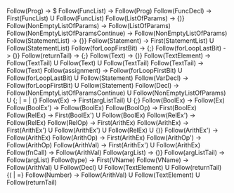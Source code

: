 Follow(Prog) -> $
Follow(FuncList) -> Follow(Prog)
Follow(FuncDecl) -> First(FuncList) U Follow(FuncList)
Follow(ListOfParams) -> {)}
Follow(NonEmptyListOfParams) -> Follow(ListOfParams)
Follow(NonEmptyListOfParamsContinue) -> Follow(NonEmptyListOfParams)
Follow(StatementList) -> {}}
Follow(Statement) -> First(StatementList) U Follow(StatementList)
Follow(forLoopFirstBit) -> {;}
Follow(forLoopLastBit) -> {)}
Follow(returnTail) -> {;}
Follow(Text) -> {)}
Follow(TextElement) -> Follow(TextTail) U Follow(Text) U Follow(TextTail)
Follow(TextTail) -> Follow(Text)
Follow(assignment) -> Follow(forLoopFirstBit) U Follow(forLoopLastBit) U Follow(Statement)
Follow(VarDecl) -> Follow(forLoopFirstBit) U Follow(Statement) 
Follow(Decl) -> Follow(NonEmptyListOfParamsContinue) U Follow(NonEmptyListOfParams) U {; | = | (}
Follow(Ex) -> First(argListTail) U {;}
Follow(BoolEx) -> Follow(Ex)
Follow(BoolEx') -> Follow(BoolEx)
Follow(BoolOp) -> First(BoolEx)
Follow(RelEx) -> First(BoolEx') U Follow(BoolEx)
Follow(RelEx') -> Follow(RelEx)
Follow(RelOp) -> First(ArithEx)
Follow(ArithEx) -> First(ArithEx') U Follow(ArithEx') U Follow(RelEx) U {)}
Follow(ArithEx') -> Follow(ArithEx)
Follow(ArithOp) -> First(ArithEx)
Follow(ArithOp') -> Follow(ArithOp)
Follow(ArithVal) -> First(ArithEx') U Follow(ArithEx)
Follow(fnCall) -> Follow(ArithVal)
Follow(argList) -> {)}
Follow(argListTail) -> Follow(argList)
Follow(type) -> First(VName)
Follow(VName) -> Follow(ArithVal) U Follow(Decl) U Follow(TextElement) U Follow(returnTail) {( | =}
Follow(Number) -> Follow(ArithVal) U Follow(TextElement) U Follow(returnTail)